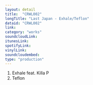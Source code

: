 ```yaml
---
layout: detail
title:  "CRWL002"
longTitle: "Last Japan - Exhale/Teflon"
dataid: "CRWL002"
link:
category: "works"
soundcloudLink:
itunesLink:
spotifyLink:
vinylLink:
soundcloudembed:
type: "production"
---
```


1.  Exhale feat. Killa P
2.  Teflon
